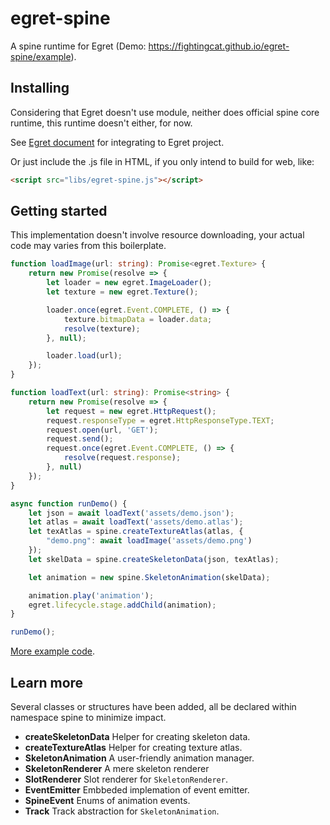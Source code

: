 # egret-spine
A spine runtime for Egret (Demo: https://fightingcat.github.io/egret-spine/example).

## Installing
Considering that Egret doesn't use module, neither does official spine core runtime, this runtime doesn't either, for now.

See [Egret document](http://developer.egret.com/cn/github/egret-docs/Engine2D/projectConfig/libraryProject/index.html) for integrating to Egret project.

Or just include the .js file in HTML, if you only intend to build for web, like:
```HTML
<script src="libs/egret-spine.js"></script>
```

## Getting started
This implementation doesn't involve resource downloading, your actual code may varies from this boilerplate.

```typescript
function loadImage(url: string): Promise<egret.Texture> {
    return new Promise(resolve => {
        let loader = new egret.ImageLoader();
        let texture = new egret.Texture();

        loader.once(egret.Event.COMPLETE, () => {
            texture.bitmapData = loader.data;
            resolve(texture);
        }, null);

        loader.load(url);
    });
}

function loadText(url: string): Promise<string> {
    return new Promise(resolve => {
        let request = new egret.HttpRequest();
        request.responseType = egret.HttpResponseType.TEXT;
        request.open(url, 'GET');
        request.send();
        request.once(egret.Event.COMPLETE, () => {
            resolve(request.response);
        }, null)
    });
}

async function runDemo() {
    let json = await loadText('assets/demo.json');
    let atlas = await loadText('assets/demo.atlas');
    let texAtlas = spine.createTextureAtlas(atlas, {
        "demo.png": await loadImage('assets/demo.png')
    });
    let skelData = spine.createSkeletonData(json, texAtlas);

    let animation = new spine.SkeletonAnimation(skelData);

    animation.play('animation');
    egret.lifecycle.stage.addChild(animation);
}

runDemo();
```
[More example code](https://github.com/fightingcat/egret-spine/blob/master/example/src/Main.ts).

## Learn more
Several classes or structures have been added, all be declared within namespace spine to minimize impact.

+ **createSkeletonData** Helper for creating skeleton data.
+ **createTextureAtlas** Helper for creating texture atlas.
+ **SkeletonAnimation** A user-friendly animation manager.
+ **SkeletonRenderer** A mere skeleton renderer
+ **SlotRenderer** Slot renderer for `SkeletonRenderer`.
+ **EventEmitter** Embbeded implemation of event emitter.
+ **SpineEvent** Enums of animation events.
+ **Track** Track abstraction for `SkeletonAnimation`.
